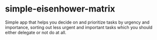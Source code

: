 # simple-eisenhower-matrix
Simple app that helps you decide on and prioritize tasks by urgency and importance, sorting out less urgent and important tasks which you should either delegate or not do at all.
